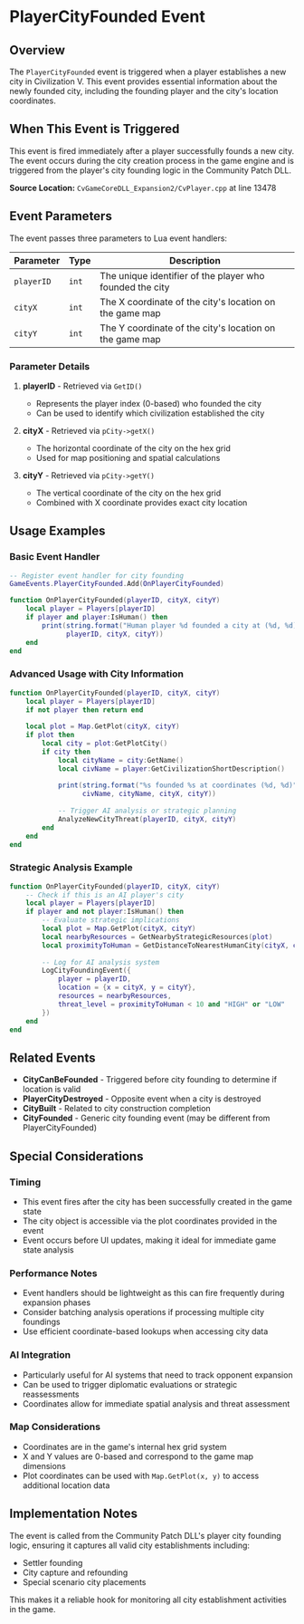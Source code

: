 # PlayerCityFounded Event

## Overview

The `PlayerCityFounded` event is triggered when a player establishes a new city in Civilization V. This event provides essential information about the newly founded city, including the founding player and the city's location coordinates.

## When This Event is Triggered

This event is fired immediately after a player successfully founds a new city. The event occurs during the city creation process in the game engine and is triggered from the player's city founding logic in the Community Patch DLL.

**Source Location:** `CvGameCoreDLL_Expansion2/CvPlayer.cpp` at line 13478

## Event Parameters

The event passes three parameters to Lua event handlers:

| Parameter | Type | Description |
|-----------|------|-------------|
| `playerID` | `int` | The unique identifier of the player who founded the city |
| `cityX` | `int` | The X coordinate of the city's location on the game map |
| `cityY` | `int` | The Y coordinate of the city's location on the game map |

### Parameter Details

1. **playerID** - Retrieved via `GetID()`
   - Represents the player index (0-based) who founded the city
   - Can be used to identify which civilization established the city

2. **cityX** - Retrieved via `pCity->getX()`
   - The horizontal coordinate of the city on the hex grid
   - Used for map positioning and spatial calculations

3. **cityY** - Retrieved via `pCity->getY()`
   - The vertical coordinate of the city on the hex grid
   - Combined with X coordinate provides exact city location

## Usage Examples

### Basic Event Handler

```lua
-- Register event handler for city founding
GameEvents.PlayerCityFounded.Add(OnPlayerCityFounded)

function OnPlayerCityFounded(playerID, cityX, cityY)
    local player = Players[playerID]
    if player and player:IsHuman() then
        print(string.format("Human player %d founded a city at (%d, %d)", 
              playerID, cityX, cityY))
    end
end
```

### Advanced Usage with City Information

```lua
function OnPlayerCityFounded(playerID, cityX, cityY)
    local player = Players[playerID]
    if not player then return end
    
    local plot = Map.GetPlot(cityX, cityY)
    if plot then
        local city = plot:GetPlotCity()
        if city then
            local cityName = city:GetName()
            local civName = player:GetCivilizationShortDescription()
            
            print(string.format("%s founded %s at coordinates (%d, %d)", 
                  civName, cityName, cityX, cityY))
            
            -- Trigger AI analysis or strategic planning
            AnalyzeNewCityThreat(playerID, cityX, cityY)
        end
    end
end
```

### Strategic Analysis Example

```lua
function OnPlayerCityFounded(playerID, cityX, cityY)
    -- Check if this is an AI player's city
    local player = Players[playerID]
    if player and not player:IsHuman() then
        -- Evaluate strategic implications
        local plot = Map.GetPlot(cityX, cityY)
        local nearbyResources = GetNearbyStrategicResources(plot)
        local proximityToHuman = GetDistanceToNearestHumanCity(cityX, cityY)
        
        -- Log for AI analysis system
        LogCityFoundingEvent({
            player = playerID,
            location = {x = cityX, y = cityY},
            resources = nearbyResources,
            threat_level = proximityToHuman < 10 and "HIGH" or "LOW"
        })
    end
end
```

## Related Events

- **CityCanBeFounded** - Triggered before city founding to determine if location is valid
- **PlayerCityDestroyed** - Opposite event when a city is destroyed
- **CityBuilt** - Related to city construction completion
- **CityFounded** - Generic city founding event (may be different from PlayerCityFounded)

## Special Considerations

### Timing
- This event fires after the city has been successfully created in the game state
- The city object is accessible via the plot coordinates provided in the event
- Event occurs before UI updates, making it ideal for immediate game state analysis

### Performance Notes
- Event handlers should be lightweight as this can fire frequently during expansion phases
- Consider batching analysis operations if processing multiple city foundings
- Use efficient coordinate-based lookups when accessing city data

### AI Integration
- Particularly useful for AI systems that need to track opponent expansion
- Can be used to trigger diplomatic evaluations or strategic reassessments
- Coordinates allow for immediate spatial analysis and threat assessment

### Map Considerations
- Coordinates are in the game's internal hex grid system
- X and Y values are 0-based and correspond to the game map dimensions
- Plot coordinates can be used with `Map.GetPlot(x, y)` to access additional location data

## Implementation Notes

The event is called from the Community Patch DLL's player city founding logic, ensuring it captures all valid city establishments including:
- Settler founding
- City capture and refounding
- Special scenario city placements

This makes it a reliable hook for monitoring all city establishment activities in the game.